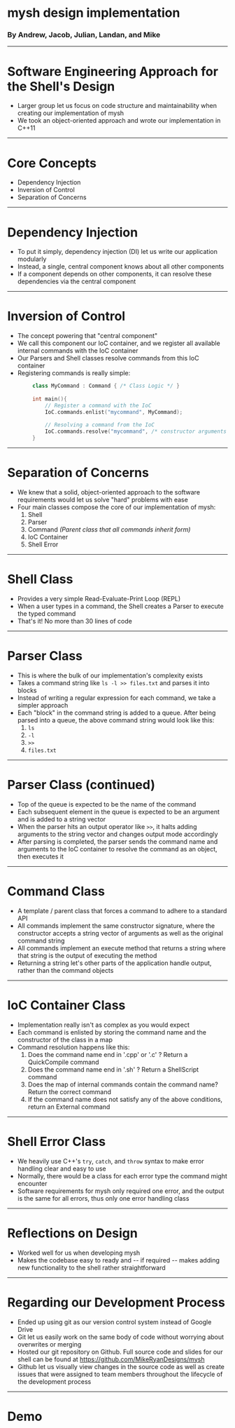 # mysh design implementation
### By Andrew, Jacob, Julian, Landan, and Mike

---

# Software Engineering Approach for the Shell's Design

* Larger group let us focus on code structure and maintainability when creating our implementation of mysh
* We took an object-oriented approach and wrote our implementation in C++11

---

# Core Concepts

* Dependency Injection
* Inversion of Control
* Separation of Concerns

---

# Dependency Injection

* To put it simply, dependency injection (DI) let us write our application modularly
* Instead, a single, central component knows about all other components
* If a component depends on other components, it can resolve these dependencies via the central component

---

# Inversion of Control

* The concept powering that "central component"
* We call this component our IoC container, and we register all available internal commands with the IoC container
* Our Parsers and Shell classes resolve commands from this IoC container
* Registering commands is really simple:

````cpp
        class MyCommand : Command { /* Class Logic */ }
    
        int main(){
            // Register a command with the IoC
            IoC.commands.enlist("mycommand", MyCommand);
            
            // Resolving a command from the IoC
            IoC.commands.resolve("mycommand", /* constructor arguments */);
        }
````
---

# Separation of Concerns
* We knew that a solid, object-oriented approach to the software requirements would let us solve "hard" problems with ease
* Four main classes compose the core of our implementation of mysh:
    1. Shell
    2. Parser
    3. Command _(Parent class that all commands inherit form)_
    4. IoC Container
    5. Shell Error

---

# Shell Class
* Provides a very simple Read-Evaluate-Print Loop (REPL)
* When a user types in a command, the Shell creates a Parser to execute the typed command
* That's it! No more than 30 lines of code

---

# Parser Class
* This is where the bulk of our implementation's complexity exists
* Takes a command string like `ls -l >> files.txt` and parses it into blocks
* Instead of writing a regular expression for each command, we take a simpler approach
* Each "block" in the command string is added to a queue. After being parsed into a queue, the above command string would look like this:
    1. `ls`
    2. `-l`
    3. `>>`
    4. `files.txt`

---

# Parser Class (continued)
* Top of the queue is expected to be the name of the command
* Each subsequent element in the queue is expected to be an argument and is added to a string vector
* When the parser hits an output operator like `>>`, it halts adding arguments to the string vector and changes output mode accordingly
* After parsing is completed, the parser sends the command name and arguments to the IoC container to resolve the command as an object, then executes it

---

# Command Class
* A template / parent class that forces a command to adhere to a standard API
* All commands implement the same constructor signature, where the constructor accepts a string vector of arguments as well as the original command string
* All commands implement an execute method that returns a string where that string is the output of executing the method
* Returning a string let's other parts of the application handle output, rather than the command objects

---

# IoC Container Class
* Implementation really isn't as complex as you would expect
* Each command is enlisted by storing the command name and the constructor of the class in a map
* Command resolution happens like this:
    1. Does the command name end in '.cpp' or '.c' ? Return a QuickCompile command
    2. Does the command name end in '.sh' ? Return a ShellScript command
    3. Does the map of internal commands contain the command name? Return the correct command
    4. If the command name does not satisfy any of the above conditions, return an External command

---

# Shell Error Class
* We heavily use C++'s `try`, `catch`, and `throw` syntax to make error handling clear and easy to use
* Normally, there would be a class for each error type the command might encounter
* Software requirements for mysh only required one error, and the output is the same for all errors, thus only one error handling class

---

# Reflections on Design
* Worked well for us when developing mysh
* Makes the codebase easy to ready and -- if required -- makes adding new functionality to the shell rather straightforward

---

# Regarding our Development Process
* Ended up using git as our version control system instead of Google Drive
* Git let us easily work on the same body of code without worrying about overwrites or merging
* Hosted our git repository on Github. Full source code and slides for our shell can be found at https://github.com/MikeRyanDesigns/mysh
* Github let us visually view changes in the source code as well as create issues that were assigned to team members throughout the lifecycle of the development process

---

# Demo
